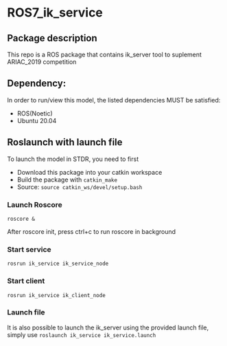 # ROS7_ik_service

## Package description
This repo is a ROS package that contains ik_server tool to suplement ARIAC_2019 competition

## Dependency:
In order to run/view this model, the listed dependencies MUST be satisfied:
-  ROS(Noetic)
-  Ubuntu 20.04

## Roslaunch with launch file
To launch the model in STDR, you need to first
- Download this package into your catkin workspace
- Build the package with `catkin_make`
- Source: `source catkin_ws/devel/setup.bash`

### Launch Roscore

`roscore &`

After roscore init, press ctrl+c to run roscore in background

### Start service

`rosrun ik_service ik_service_node`
 
### Start client

 `rosrun ik_service ik_client_node`

### Launch file

It is also possible to launch the ik_server using the provided launch file, simply use
`roslaunch ik_service ik_service.launch`


